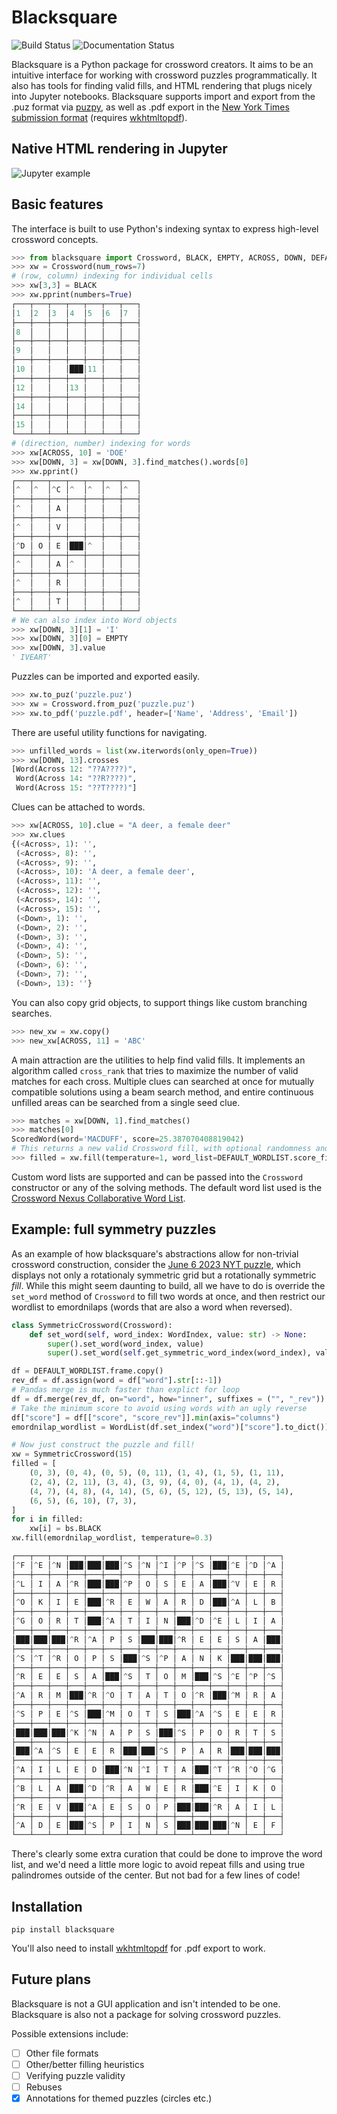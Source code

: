 # Blacksquare
![Build Status](https://github.com/pmaher86/blacksquare/actions/workflows/build-and-test.yaml/badge.svg) ![Documentation Status](https://readthedocs.org/projects/blacksquare/badge/?version=latest)

Blacksquare is a Python package for crossword creators. It aims to be an intuitive interface for working with crossword puzzles programmatically. It also has tools for finding valid fills, and HTML rendering that plugs nicely into Jupyter notebooks. Blacksquare supports import and export from the .puz format via [puzpy](https://github.com/alexdej/puzpy), as well as .pdf export in the [New York Times submission format](https://www.nytimes.com/puzzles/submissions/crossword) (requires [wkhtmltopdf](https://wkhtmltopdf.org/)).

## Native HTML rendering in Jupyter
![Jupyter example](assets/jupyter.png?raw=true)

## Basic features
The interface is built to use Python's indexing syntax to express high-level crossword concepts.

```python
>>> from blacksquare import Crossword, BLACK, EMPTY, ACROSS, DOWN, DEFAULT_WORDLIST
>>> xw = Crossword(num_rows=7)
# (row, column) indexing for individual cells
>>> xw[3,3] = BLACK
>>> xw.pprint(numbers=True)
┌───┬───┬───┬───┬───┬───┬───┐
│1  │2  │3  │4  │5  │6  │7  │
├───┼───┼───┼───┼───┼───┼───┤
│8  │   │   │   │   │   │   │
├───┼───┼───┼───┼───┼───┼───┤
│9  │   │   │   │   │   │   │
├───┼───┼───┼───┼───┼───┼───┤
│10 │   │   │███│11 │   │   │
├───┼───┼───┼───┼───┼───┼───┤
│12 │   │   │13 │   │   │   │
├───┼───┼───┼───┼───┼───┼───┤
│14 │   │   │   │   │   │   │
├───┼───┼───┼───┼───┼───┼───┤
│15 │   │   │   │   │   │   │
└───┴───┴───┴───┴───┴───┴───┘
# (direction, number) indexing for words
>>> xw[ACROSS, 10] = 'DOE'
>>> xw[DOWN, 3] = xw[DOWN, 3].find_matches().words[0]
>>> xw.pprint()
┌───┬───┬───┬───┬───┬───┬───┐
│^  │^  │^C │^  │^  │^  │^  │
├───┼───┼───┼───┼───┼───┼───┤
│^  │   │ A │   │   │   │   │
├───┼───┼───┼───┼───┼───┼───┤
│^  │   │ V │   │   │   │   │
├───┼───┼───┼───┼───┼───┼───┤
│^D │ O │ E │███│^  │   │   │
├───┼───┼───┼───┼───┼───┼───┤
│^  │   │ A │^  │   │   │   │
├───┼───┼───┼───┼───┼───┼───┤
│^  │   │ R │   │   │   │   │
├───┼───┼───┼───┼───┼───┼───┤
│^  │   │ T │   │   │   │   │
└───┴───┴───┴───┴───┴───┴───┘
# We can also index into Word objects
>>> xw[DOWN, 3][1] = 'I'
>>> xw[DOWN, 3][0] = EMPTY
>>> xw[DOWN, 3].value
' IVEART'
```
Puzzles can be imported and exported easily.
```python
>>> xw.to_puz('puzzle.puz')
>>> xw = Crossword.from_puz('puzzle.puz')
>>> xw.to_pdf('puzzle.pdf', header=['Name', 'Address', 'Email'])
```
There are useful utility functions for navigating.
```python
>>> unfilled_words = list(xw.iterwords(only_open=True))
>>> xw[DOWN, 13].crosses
[Word(Across 12: "??A????)",
 Word(Across 14: "??R????)",
 Word(Across 15: "??T????)"]

```
Clues can be attached to words.
```python
>>> xw[ACROSS, 10].clue = "A deer, a female deer"
>>> xw.clues
{(<Across>, 1): '',
 (<Across>, 8): '',
 (<Across>, 9): '',
 (<Across>, 10): 'A deer, a female deer',
 (<Across>, 11): '',
 (<Across>, 12): '',
 (<Across>, 14): '',
 (<Across>, 15): '',
 (<Down>, 1): '',
 (<Down>, 2): '',
 (<Down>, 3): '',
 (<Down>, 4): '',
 (<Down>, 5): '',
 (<Down>, 6): '',
 (<Down>, 7): '',
 (<Down>, 13): ''}
```
You can also copy grid objects, to support things like custom branching searches.
```python
>>> new_xw = xw.copy()
>>> new_xw[ACROSS, 11] = 'ABC'
```

A main attraction are the utilities to help find valid fills. It implements an algorithm called `cross_rank` that tries to maximize the number of valid matches for each cross. Multiple clues can searched at once for mutually compatible solutions using a beam search method, and entire continuous unfilled areas can be searched from a single seed clue.
```python
>>> matches = xw[DOWN, 1].find_matches()
>>> matches[0]
ScoredWord(word='MACDUFF', score=25.387070408819042)
# This returns a new valid Crossword fill, with optional randomness and word list control.
>>> filled = xw.fill(temperature=1, word_list=DEFAULT_WORDLIST.score_filter(0.5))
```


Custom word lists are supported and can be passed into the `Crossword` constructor or any of the solving methods. The default word list used is the [Crossword Nexus Collaborative Word List](https://github.com/Crossword-Nexus/collaborative-word-list).

## Example: full symmetry puzzles
As an example of how blacksquare's abstractions allow for non-trivial crossword construction, consider the [June 6 2023 NYT puzzle](https://www.xwordinfo.com/Crossword?date=6/6/2023), which displays not only a rotationaly symmetric grid but a rotationally symmetric *fill*. While this might seem daunting to build, all we have to do is override the `set_word` method of `Crossword` to fill two words at once, and then restrict our wordlist to emordnilaps (words that are also a word when reversed). 
```python
class SymmetricCrossword(Crossword):
    def set_word(self, word_index: WordIndex, value: str) -> None:
        super().set_word(word_index, value)
        super().set_word(self.get_symmetric_word_index(word_index), value[::-1])

df = DEFAULT_WORDLIST.frame.copy()
rev_df = df.assign(word = df["word"].str[::-1])
# Pandas merge is much faster than explict for loop
df = df.merge(rev_df, on="word", how="inner", suffixes = ("", "_rev"))
# Take the minimum score to avoid using words with an ugly reverse
df["score"] = df[["score", "score_rev"]].min(axis="columns")
emordnilap_wordlist = WordList(df.set_index("word")["score"].to_dict())

# Now just construct the puzzle and fill!
xw = SymmetricCrossword(15)
filled = [
    (0, 3), (0, 4), (0, 5), (0, 11), (1, 4), (1, 5), (1, 11),
    (2, 4), (2, 11), (3, 4), (3, 9), (4, 0), (4, 1), (4, 2),
    (4, 7), (4, 8), (4, 14), (5, 6), (5, 12), (5, 13), (5, 14), 
    (6, 5), (6, 10), (7, 3),
]
for i in filled:
    xw[i] = bs.BLACK
xw.fill(emordnilap_wordlist, temperature=0.3)

┌───┬───┬───┬───┬───┬───┬───┬───┬───┬───┬───┬───┬───┬───┬───┐
│^F │^E │^N │███│███│███│^S │^N │^I │^P │^S │███│^E │^D │^A │
├───┼───┼───┼───┼───┼───┼───┼───┼───┼───┼───┼───┼───┼───┼───┤
│^L │ I │ A │^R │███│███│^P │ O │ S │ E │ A │███│^V │ E │ R │
├───┼───┼───┼───┼───┼───┼───┼───┼───┼───┼───┼───┼───┼───┼───┤
│^O │ K │ I │ E │███│^R │ E │ W │ A │ R │ D │███│^A │ L │ B │
├───┼───┼───┼───┼───┼───┼───┼───┼───┼───┼───┼───┼───┼───┼───┤
│^G │ O │ R │ T │███│^A │ T │ I │ N │███│^D │^E │ L │ I │ A │
├───┼───┼───┼───┼───┼───┼───┼───┼───┼───┼───┼───┼───┼───┼───┤
│███│███│███│^R │^A │ P │ S │███│███│^R │ E │ E │ S │ A │███│
├───┼───┼───┼───┼───┼───┼───┼───┼───┼───┼───┼───┼───┼───┼───┤
│^S │^T │^R │ O │ P │ S │███│^S │^P │ A │ N │ K │███│███│███│
├───┼───┼───┼───┼───┼───┼───┼───┼───┼───┼───┼───┼───┼───┼───┤
│^R │ E │ E │ S │ A │███│^S │ T │ O │ M │███│^S │^E │^P │^S │
├───┼───┼───┼───┼───┼───┼───┼───┼───┼───┼───┼───┼───┼───┼───┤
│^A │ R │ M │███│^R │^O │ T │ A │ T │ O │^R │███│^M │ R │ A │
├───┼───┼───┼───┼───┼───┼───┼───┼───┼───┼───┼───┼───┼───┼───┤
│^S │ P │ E │^S │███│^M │ O │ T │ S │███│^A │^S │ E │ E │ R │
├───┼───┼───┼───┼───┼───┼───┼───┼───┼───┼───┼───┼───┼───┼───┤
│███│███│███│^K │^N │ A │ P │ S │███│^S │ P │ O │ R │ T │ S │
├───┼───┼───┼───┼───┼───┼───┼───┼───┼───┼───┼───┼───┼───┼───┤
│███│^A │^S │ E │ E │ R │███│███│^S │ P │ A │ R │███│███│███│
├───┼───┼───┼───┼───┼───┼───┼───┼───┼───┼───┼───┼───┼───┼───┤
│^A │ I │ L │ E │ D │███│^N │^I │ T │ A │███│^T │^R │^O │^G │
├───┼───┼───┼───┼───┼───┼───┼───┼───┼───┼───┼───┼───┼───┼───┤
│^B │ L │ A │███│^D │^R │ A │ W │ E │ R │███│^E │ I │ K │ O │
├───┼───┼───┼───┼───┼───┼───┼───┼───┼───┼───┼───┼───┼───┼───┤
│^R │ E │ V │███│^A │ E │ S │ O │ P │███│███│^R │ A │ I │ L │
├───┼───┼───┼───┼───┼───┼───┼───┼───┼───┼───┼───┼───┼───┼───┤
│^A │ D │ E │███│^S │ P │ I │ N │ S │███│███│███│^N │ E │ F │
└───┴───┴───┴───┴───┴───┴───┴───┴───┴───┴───┴───┴───┴───┴───┘
```
There's clearly some extra curation that could be done to improve the word list, and we'd need a little more logic to avoid repeat fills and using true palindromes outside of the center. But not bad for a few lines of code!

## Installation
`pip install blacksquare`

You'll also need to install [wkhtmltopdf](https://wkhtmltopdf.org/) for .pdf export to work.

## Future plans
Blacksquare is not a GUI application and isn't intended to be one. Blacksquare is also not a package for solving crossword puzzles. 

Possible extensions include: 
- [ ] Other file formats
- [ ] Other/better filling heuristics
- [ ] Verifying puzzle validity
- [ ] Rebuses
- [x] Annotations for themed puzzles (circles etc.)
